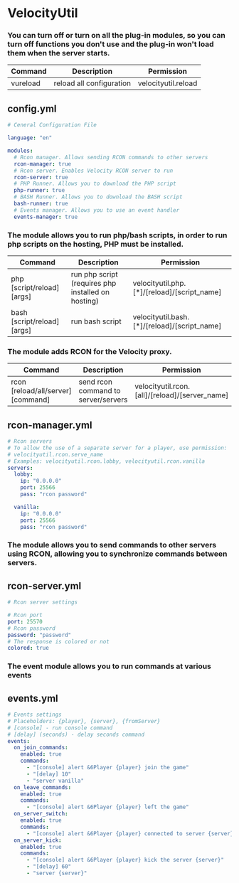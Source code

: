 # VelocityUtil

### You can turn off or turn on all the plug-in modules, so you can turn off functions you don't use and the plug-in won't load them when the server starts.

| Command | Description | Permission |
| --- | --- | --- |
| vureload | reload all configuration | velocityutil.reload |

## config.yml
```yml
# Ceneral Configuration File

language: "en"

modules:
  # Rcon manager. Allows sending RCON commands to other servers
  rcon-manager: true
  # Rcon server. Enables Velocity RCON server to run
  rcon-server: true
  # PHP Runner. Allows you to download the PHP script
  php-runner: true
  # BASH Runner. Allows you to download the BASH script
  bash-runner: true
  # Events manager. Allows you to use an event handler
  events-manager: true
```

### The module allows you to run php/bash scripts, in order to run php scripts on the hosting, PHP must be installed.

| Command | Description | Permission |
| --- | --- | --- |
| php [script/reload] [args] | run php script (requires php installed on hosting) | velocityutil.php.[*]/[reload]/[script_name] |
| bash [script/reload] [args] | run bash script | velocityutil.bash.[*]/[reload]/[script_name] |

### The module adds RCON for the Velocity proxy.

| Command | Description | Permission |
| --- | --- | --- |
| rcon [reload/all/server] [command] | send rcon command to server/servers | velocityutil.rcon.[all]/[reload]/[server_name] |

## rcon-manager.yml
```yml
# Rcon servers
# To allow the use of a separate server for a player, use permission:
# velocityutil.rcon.serve_name
# Examples: velocityutil.rcon.lobby, velocityutil.rcon.vanilla
servers:
  lobby:
    ip: "0.0.0.0"
    port: 25566
    pass: "rcon password"

  vanilla:
    ip: "0.0.0.0"
    port: 25566
    pass: "rcon password"
```

### The module allows you to send commands to other servers using RCON, allowing you to synchronize commands between servers. 
## rcon-server.yml
```yml
# Rcon server settings

# Rcon port
port: 25570
# Rcon password
password: "password"
# The response is colored or not
colored: true
```

### The event module allows you to run commands at various events
## events.yml
```yml
# Events settings
# Placeholders: {player}, {server}, {fromServer}
# [console] - run console command
# [delay] (seconds) - delay seconds command
events:
  on_join_commands:
    enabled: true
    commands:
      - "[console] alert &6Player {player} join the game"
      - "[delay] 10"
      - "server vanilla"
  on_leave_commands:
    enabled: true
    commands:
      - "[console] alert &6Player {player} left the game"
  on_server_switch:
    enabled: true
    commands:
      - "[console] alert &6Player {player} connected to server {server} from server {fromServer}"
  on_server_kick:
    enabled: true
    commands:
      - "[console] alert &6Player {player} kick the server {server}"
      - "[delay] 60"
      - "server {server}"
```
